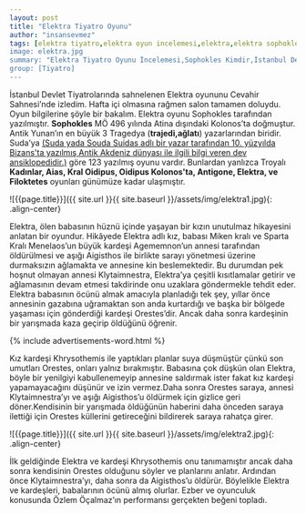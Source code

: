 ```yaml
---
layout: post
title: "Elektra Tiyatro Oyunu"
author: "insansevmez"
tags: [elektra tiyatro,elektra oyun incelemesi,elektra,elektra sophokles,istanbul devlet tiyatrosu,cevahir tiyatro,avrupa tiyatro oyunu,sophokles,Kadınlar, Aias, Kral Oidipus, Oidipus Kolonos'ta, Antigone, Elektra, Filoktetes,tiyatro oyunu]
image: elektra.jpg
summary: "Elektra Tiyatro Oyunu İncelemesi,Sophokles Kimdir,İstanbul Devlet Tiyatrosu,Sophlokes Elektra Oyunu"
group: [Tiyatro]
---
```


İstanbul Devlet Tiyatrolarında sahnelenen Elektra oyununu Cevahir Sahnesi’nde izledim. Hafta içi olmasına rağmen salon tamamen doluydu. Oyun bilgilerine şöyle bir bakalım. 
Elektra oyunu Sophokles tarafından yazılmıştır. **Sophokles** MÖ 496 yılında Atina dışındaki Kolonos’ta doğmuştur. Antik Yunan’ın en büyük 3 Tragedya (**trajedi,ağlatı**) yazarlarından biridir. Suda’ya [(Suda yada Souda Suidas adlı bir yazar tarafından 10. yüzyılda Bizans'ta yazılmış Antik Akdeniz dünyası ile ilgili bilgi veren dev ansiklopedidir.)](https://tr.wikipedia.org/wiki/Suda) göre 123 yazılmış oyunu vardır. Bunlardan yanlızca Troyalı **Kadınlar, Aias, Kral Oidipus, Oidipus Kolonos'ta, Antigone, Elektra, ve Filoktetes** oyunları günümüze kadar ulaşmıştır.

![{{page.title}}]({{ site.url }}{{ site.baseurl }}/assets/img/elektra1.jpg){: .align-center}

Elektra, ölen babasının hüznü içinde yaşayan bir kızın unutulmaz hikayesini anlatan bir oyundur. Hikâyede Elektra adlı kız, babası Miken kralı ve Sparta Kralı Menelaos’un büyük kardeşi Agememnon’un annesi tarafından öldürülmesi ve aşığı Aigisthos ile birlikte sarayı yönetmesi üzerine durmaksızın ağlamakta ve annesine kin beslemektedir. Bu durumdan pek hoşnut olmayan annesi Klytaimnestra, Elektra’ya çeşitli kısıtlamalar getirir ve ağlamasının devam etmesi takdirinde onu uzaklara göndermekle tehdit eder. Elektra babasının öcünü almak amacıyla planladığı tek şey, yıllar önce annesinin gazabına uğramaktan son anda kurtardığı ve başka bir bölgede yaşaması için gönderdiği kardeşi Orestes’dir. Ancak daha sonra kardeşinin bir yarışmada kaza geçirip öldüğünü öğrenir.

{% include advertisements-word.html %} 

Kız kardeşi Khrysothemis ile yaptıkları planlar suya düşmüştür çünkü son umutları Orestes, onları yalnız bırakmıştır. Babasına çok düşkün olan Elektra, böyle bir yenilgiyi kabullenemeyip annesine saldırmak ister fakat kız kardeşi yapamayacağını düşünür ve izin vermez.Daha sonra Orestes saraya, annesi Klytaimnestra’yı ve aşığı Aigisthos’u öldürmek için gizlice geri döner.Kendisinin bir yarışmada öldüğünün haberini daha önceden saraya ilettiği için Orestes küllerini getireceğini bildirerek saraya rahatça girer. 

 ![{{page.title}}]({{ site.url }}{{ site.baseurl }}/assets/img/elektra2.jpg){: .align-center}
 
 İlk geldiğinde Elektra ve kardeşi Khrysothemis onu tanımamıştır ancak daha sonra kendisinin Orestes olduğunu söyler ve planlarını anlatır. Ardından önce Klytaimnestra’yı, daha sonra da Aigisthos’u öldürür. Böylelikle Elektra ve kardeşleri, babalarının öcünü almış olurlar.
Ezber ve oyunculuk konusunda Özlem Öçalmaz’ın performansı gerçekten beğeni topladı.






